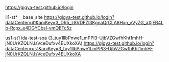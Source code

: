 https://gigya-test.github.io/login

il1-st* __base_site
https://gigya-test.github.io/login?dataCenter=il1&apiKey=3_DR5_z8VDFZl3KgnaQrCLA8Hxn_vVyZG_aXjEB4Lb-Rcpx_e4DGYCbsl-vmQETc5z

us1-st1 ida-test-soa (3_tuy1llbPnwe1LmPPl3-UjbVZGwfhKht1mhH-jN0UrKZQLNJsVceDufxv4EUXkoXA)
https://gigya-test.github.io/login?dataCenter=us1&apiKey=3_tuy1llbPnwe1LmPPl3-UjbVZGwfhKht1mhH-jN0UrKZQLNJsVceDufxv4EUXkoXA

